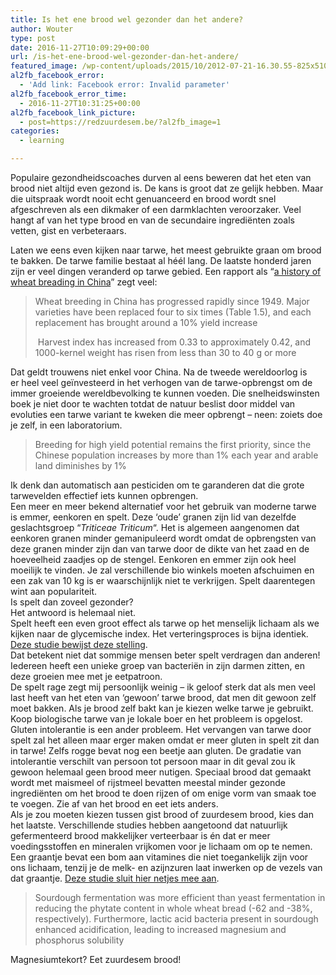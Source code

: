 ```yaml
---
title: Is het ene brood wel gezonder dan het andere?
author: Wouter
type: post
date: 2016-11-27T10:09:29+00:00
url: /is-het-ene-brood-wel-gezonder-dan-het-andere/
featured_image: /wp-content/uploads/2015/10/2012-07-21-16.30.55-825x510.jpg
al2fb_facebook_error:
  - 'Add link: Facebook error: Invalid parameter'
al2fb_facebook_error_time:
  - 2016-11-27T10:31:25+00:00
al2fb_facebook_link_picture:
  - post=https://redzuurdesem.be/?al2fb_image=1
categories:
  - learning

---
```

Populaire gezondheidscoaches durven al eens beweren dat het eten van brood niet altijd even gezond is. De kans is groot dat ze gelijk hebben. Maar die uitspraak wordt nooit echt genuanceerd en brood wordt snel afgeschreven als een dikmaker of een darmklachten veroorzaker. Veel hangt af van het type brood en van de secundaire ingrediënten zoals vetten, gist en verbeteraars.

Laten we eens even kijken naar tarwe, het meest gebruikte graan om brood te bakken. De tarwe familie bestaat al héél lang. De laatste honderd jaren zijn er veel dingen veranderd op tarwe gebied. Een rapport als &#8220;[a history of wheat breading in China][1]&#8221; zegt veel:

> Wheat breeding in China has progressed rapidly since 1949. Major varieties have been replaced four to six times (Table 1.5), and each replacement has brought around a 10% yield increase
> 
> <div>
>    Harvest index has increased from 0.33 to approximately 0.42, and 1000-kernel weight has risen from less than 30 to 40 g or more
> </div>

<div>
  Dat geldt trouwens niet enkel voor China. Na de tweede wereldoorlog is er heel veel geïnvesteerd in het verhogen van de tarwe-opbrengst om de immer groeiende wereldbevolking te kunnen voeden. Die snelheidswinsten boek je niet door te wachten totdat de natuur beslist door middel van evoluties een tarwe variant te kweken die meer opbrengt &#8211; neen: zoiets doe je zelf, in een laboratorium.
</div>

<div>
</div>

> <div>
>   Breeding for high yield potential remains the first priority, since the Chinese population increases by more than 1% each year and arable land diminishes by 1%
> </div>

<div>
  Ik denk dan automatisch aan pesticiden om te garanderen dat die grote tarwevelden effectief iets kunnen opbrengen.
</div>

<div>
  Een meer en meer bekend alternatief voor het gebruik van moderne tarwe is emmer, eenkoren en spelt. Deze &#8216;oude&#8217; granen zijn lid van dezelfde geslachtsgroep &#8220;<em>Triticeae Triticum</em>&#8220;. Het is algemeen aangenomen dat eenkoren granen minder gemanipuleerd wordt omdat de opbrengsten van deze granen minder zijn dan van tarwe door de dikte van het zaad en de hoeveelheid zaadjes op de stengel. Eenkoren en emmer zijn ook heel moeilijk te vinden. Je zal verschillende bio winkels moeten afschuimen en een zak van 10 kg is er waarschijnlijk niet te verkrijgen. Spelt daarentegen wint aan populariteit.
</div>

<div>
</div>

<div>
  Is spelt dan zoveel gezonder?<br /> Het antwoord is helemaal niet.
</div>

<div>
  Spelt heeft een even groot effect als tarwe op het menselijk lichaam als we kijken naar de glycemische index. Het verteringsproces is bijna identiek. <a href="https://www.researchgate.net/publication/222664006_Comparison_of_glycemic_index_of_spelt_and_wheat_bread_in_human_volunteers">Deze studie bewijst deze stelling</a>.
</div>

<div>
  Dat betekent niet dat sommige mensen beter spelt verdragen dan anderen! Iedereen heeft een unieke groep van bacteriën in zijn darmen zitten, en deze groeien mee met je eetpatroon.
</div>

<div>
  De spelt rage zegt mij persoonlijk weinig &#8211; ik geloof sterk dat als men veel last heeft van het eten van &#8216;gewoon&#8217; tarwe brood, dat men dit gewoon zelf moet bakken. Als je brood zelf bakt kan je kiezen welke tarwe je gebruikt. Koop biologische tarwe van je lokale boer en het probleem is opgelost.
</div>

<div>
</div>

<div>
  Gluten intolerantie is een ander probleem. Het vervangen van tarwe door spelt zal het alleen maar erger maken omdat er meer gluten in spelt zit dan in tarwe! Zelfs rogge bevat nog een beetje aan gluten. De gradatie van intolerantie verschilt van persoon tot persoon maar in dit geval zou ik gewoon helemaal geen brood meer nutigen. Speciaal brood dat gemaakt wordt met maismeel of rijstmeel bevatten meestal minder gezonde ingrediënten om het brood te doen rijzen of om enige vorm van smaak toe te voegen. Zie af van het brood en eet iets anders.
</div>

<div>
</div>

<div>
  Als je zou moeten kiezen tussen gist brood of zuurdesem brood, kies dan het laatste. Verschillende studies hebben aangetoond dat natuurlijk gefermenteerd brood makkelijker verteerbaar is én dat er meer voedingsstoffen en mineralen vrijkomen voor je lichaam om op te nemen. Een graantje bevat een bom aan vitamines die niet toegankelijk zijn voor ons lichaam, tenzij je de melk- en azijnzuren laat inwerken op de vezels van dat graantje. <a href="https://www.ncbi.nlm.nih.gov/pubmed/11368651">Deze studie sluit hier netjes mee aan</a>.
</div>

<div>
</div>

> <div>
>   Sourdough fermentation was more efficient than yeast fermentation in reducing the phytate content in whole wheat bread (-62 and -38%, respectively). Furthermore, lactic acid bacteria present in sourdough enhanced acidification, leading to increased magnesium and phosphorus solubility
> </div>

<div>
  Magnesiumtekort? Eet zuurdesem brood!
</div>

 [1]: http://libcatalog.cimmyt.org/download/cim/74633.pdf